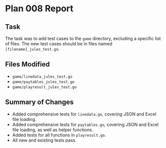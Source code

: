 # Plan 008 Report

## Task
The task was to add test cases to the `game` directory, excluding a specific list of files. The new test cases should be in files named `[filename]_jules_test.go`.

## Files Modified
- `game/linedata_jules_test.go`
- `game/paytables_jules_test.go`
- `game/playresult_jules_test.go`

## Summary of Changes
- Added comprehensive tests for `linedata.go`, covering JSON and Excel file loading.
- Added comprehensive tests for `paytables.go`, covering JSON and Excel file loading, as well as helper functions.
- Added tests for all functions in `playresult.go`.
- All new and existing tests pass.
